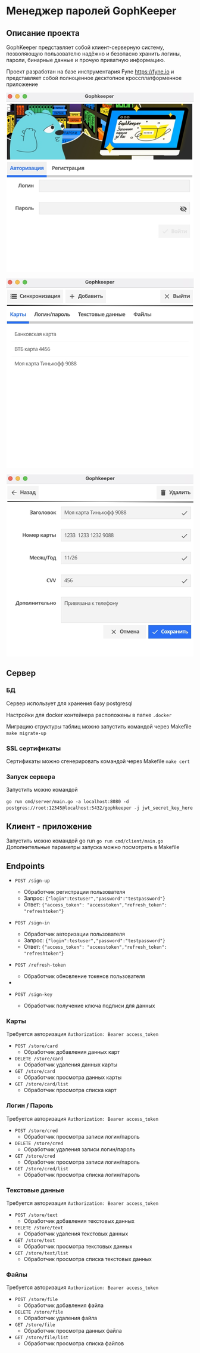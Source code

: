 # Менеджер паролей GophKeeper

## Описание проекта
GophKeeper представляет собой клиент-серверную систему, позволяющую пользователю надёжно и безопасно хранить логины, пароли, бинарные данные и прочую приватную информацию.

Проект разработан на базе инструментария Fyne https://fyne.io и представляет собой полноценное десктопное кроссплатформенное приложение

<p  style="text-align: center"><img src="img/1.jpg"></p>
<p  style="text-align: center"><img src="img/2.jpg"></p>
<p  style="text-align: center"><img src="img/3.jpg"></p>

## Сервер

### БД

Сервер использует для хранения базу postgresql

Настройки для docker контейнера расположены в папке `.docker`

Миграцию структуры таблиц можно запустить командой через Makefile
`make migrate-up`

### SSL сертификаты

Сертификаты можно сгенерировать командой через Makefile `make cert`

### Запуск сервера

Запустить можно командой

`
go run cmd/server/main.go -a localhost:8080 -d postgres://root:12345@localhost:5432/gophkeeper -j jwt_secret_key_here
`

## Клиент - приложение

Запустить можно командой go run `go run cmd/client/main.go`
Дополнительные параметры запуска можно посмотреть в Makefile

## Endpoints

- `POST /sign-up`
    - Обработчик регистрации пользователя
    - Запрос: `{"login":testuser","password":"testpassword"}`
    - Ответ: `{"access_token": "accesstoken","refresh_token": "refreshtoken"}`

- `POST /sign-in`
    - Обработчик авторизации пользователя
    - Запрос: `{"login":testuser","password":"testpassword"}`
    - Ответ: `{"access_token": "accesstoken","refresh_token": "refreshtoken"}`

- `POST /refresh-token`
    - Обработчик обновление токенов пользователя
- 
- `POST /sign-key`
    - Обработчик получение ключа подписи для данных

### Карты

Требуется авторизация   `Authorization: Bearer access_token`

- `POST /store/card`
    - Обработчик добавления данных карт
- `DELETE /store/card`
  - Обработчик удаления данных карты
- `GET /store/card`
  - Обработчик просмотра данных карты
- `GET /store/card/list`
  - Обработчик просмотра списка карт

### Логин / Пароль

Требуется авторизация `Authorization: Bearer access_token`

- `POST /store/cred`
  - Обработчик просмотра записи логин/пароль
- `DELETE /store/cred`
  - Обработчик удаления записи логин/пароль
- `GET /store/cred`
  - Обработчик просмотра записи логин/пароль
- `GET /store/cred/list`
  - Обработчик просмотра списка логин/пароль
### Текстовые данные

Требуется авторизация `Authorization: Bearer access_token`

- `POST /store/text`
  - Обработчик добавления текстовых данных
- `DELETE /store/text`
  - Обработчик удаления текстовых данных
- `GET /store/text`
  - Обработчик просмотра текстовых данных
- `GET /store/text/list`
  - Обработчик просмотра списка текстовых данных

### Файлы

Требуется авторизация `Authorization: Bearer access_token`

- `POST /store/file`
    - Обработчик добавления файла
- `DELETE /store/file`
    - Обработчик удаления файла
- `GET /store/file`
    - Обработчик просмотра данных файла
- `GET /store/file/list`
    - Обработчик просмотра списка файлов